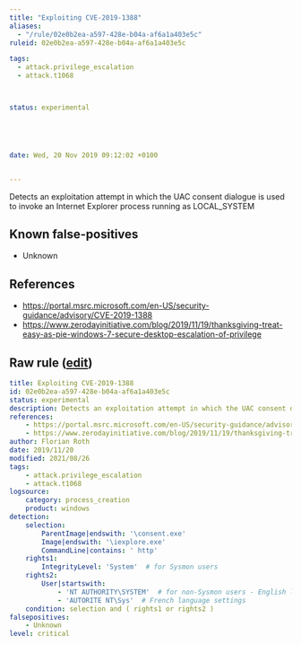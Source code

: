 ```yaml
---
title: "Exploiting CVE-2019-1388"
aliases:
  - "/rule/02e0b2ea-a597-428e-b04a-af6a1a403e5c"
ruleid: 02e0b2ea-a597-428e-b04a-af6a1a403e5c

tags:
  - attack.privilege_escalation
  - attack.t1068



status: experimental





date: Wed, 20 Nov 2019 09:12:02 +0100


---
```


Detects an exploitation attempt in which the UAC consent dialogue is used to invoke an Internet Explorer process running as LOCAL_SYSTEM

<!--more-->


## Known false-positives

* Unknown



## References

* https://portal.msrc.microsoft.com/en-US/security-guidance/advisory/CVE-2019-1388
* https://www.zerodayinitiative.com/blog/2019/11/19/thanksgiving-treat-easy-as-pie-windows-7-secure-desktop-escalation-of-privilege


## Raw rule ([edit](https://github.com/SigmaHQ/sigma/edit/master/rules/windows/process_creation/proc_creation_win_exploit_cve_2019_1388.yml))
```yaml
title: Exploiting CVE-2019-1388
id: 02e0b2ea-a597-428e-b04a-af6a1a403e5c
status: experimental
description: Detects an exploitation attempt in which the UAC consent dialogue is used to invoke an Internet Explorer process running as LOCAL_SYSTEM
references:
    - https://portal.msrc.microsoft.com/en-US/security-guidance/advisory/CVE-2019-1388
    - https://www.zerodayinitiative.com/blog/2019/11/19/thanksgiving-treat-easy-as-pie-windows-7-secure-desktop-escalation-of-privilege
author: Florian Roth
date: 2019/11/20
modified: 2021/08/26
tags:
    - attack.privilege_escalation
    - attack.t1068
logsource:
    category: process_creation
    product: windows
detection:
    selection:
        ParentImage|endswith: '\consent.exe'
        Image|endswith: '\iexplore.exe'
        CommandLine|contains: ' http'
    rights1:
        IntegrityLevel: 'System'  # for Sysmon users
    rights2: 
        User|startswith: 
            - 'NT AUTHORITY\SYSTEM'  # for non-Sysmon users - English language settings
            - 'AUTORITE NT\Sys'  # French language settings
    condition: selection and ( rights1 or rights2 )
falsepositives:
    - Unknown
level: critical

```
